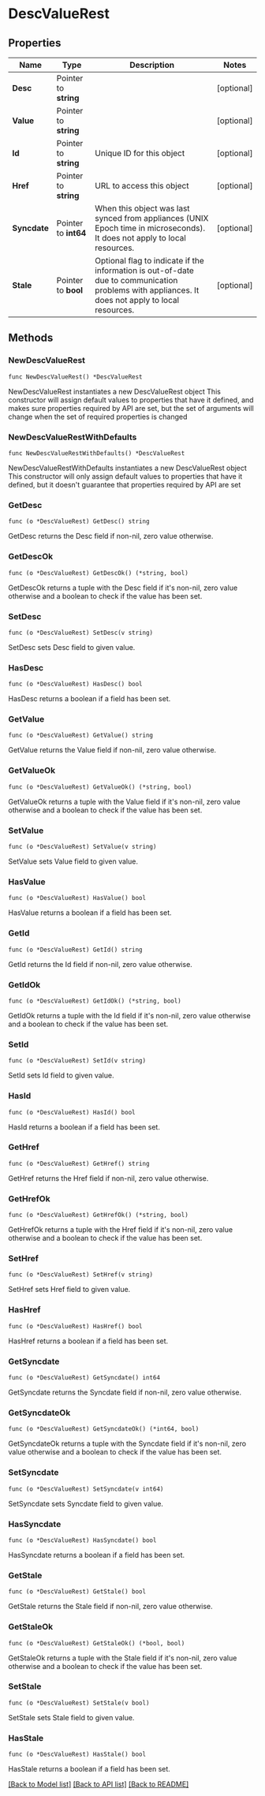 # DescValueRest

## Properties

Name | Type | Description | Notes
------------ | ------------- | ------------- | -------------
**Desc** | Pointer to **string** |  | [optional] 
**Value** | Pointer to **string** |  | [optional] 
**Id** | Pointer to **string** | Unique ID for this object | [optional] 
**Href** | Pointer to **string** | URL to access this object | [optional] 
**Syncdate** | Pointer to **int64** | When this object was last synced from appliances (UNIX Epoch time in microseconds). It does not apply to local resources. | [optional] 
**Stale** | Pointer to **bool** | Optional flag to indicate if the information is out-of-date due to communication problems with appliances. It does not apply to local resources. | [optional] 

## Methods

### NewDescValueRest

`func NewDescValueRest() *DescValueRest`

NewDescValueRest instantiates a new DescValueRest object
This constructor will assign default values to properties that have it defined,
and makes sure properties required by API are set, but the set of arguments
will change when the set of required properties is changed

### NewDescValueRestWithDefaults

`func NewDescValueRestWithDefaults() *DescValueRest`

NewDescValueRestWithDefaults instantiates a new DescValueRest object
This constructor will only assign default values to properties that have it defined,
but it doesn't guarantee that properties required by API are set

### GetDesc

`func (o *DescValueRest) GetDesc() string`

GetDesc returns the Desc field if non-nil, zero value otherwise.

### GetDescOk

`func (o *DescValueRest) GetDescOk() (*string, bool)`

GetDescOk returns a tuple with the Desc field if it's non-nil, zero value otherwise
and a boolean to check if the value has been set.

### SetDesc

`func (o *DescValueRest) SetDesc(v string)`

SetDesc sets Desc field to given value.

### HasDesc

`func (o *DescValueRest) HasDesc() bool`

HasDesc returns a boolean if a field has been set.

### GetValue

`func (o *DescValueRest) GetValue() string`

GetValue returns the Value field if non-nil, zero value otherwise.

### GetValueOk

`func (o *DescValueRest) GetValueOk() (*string, bool)`

GetValueOk returns a tuple with the Value field if it's non-nil, zero value otherwise
and a boolean to check if the value has been set.

### SetValue

`func (o *DescValueRest) SetValue(v string)`

SetValue sets Value field to given value.

### HasValue

`func (o *DescValueRest) HasValue() bool`

HasValue returns a boolean if a field has been set.

### GetId

`func (o *DescValueRest) GetId() string`

GetId returns the Id field if non-nil, zero value otherwise.

### GetIdOk

`func (o *DescValueRest) GetIdOk() (*string, bool)`

GetIdOk returns a tuple with the Id field if it's non-nil, zero value otherwise
and a boolean to check if the value has been set.

### SetId

`func (o *DescValueRest) SetId(v string)`

SetId sets Id field to given value.

### HasId

`func (o *DescValueRest) HasId() bool`

HasId returns a boolean if a field has been set.

### GetHref

`func (o *DescValueRest) GetHref() string`

GetHref returns the Href field if non-nil, zero value otherwise.

### GetHrefOk

`func (o *DescValueRest) GetHrefOk() (*string, bool)`

GetHrefOk returns a tuple with the Href field if it's non-nil, zero value otherwise
and a boolean to check if the value has been set.

### SetHref

`func (o *DescValueRest) SetHref(v string)`

SetHref sets Href field to given value.

### HasHref

`func (o *DescValueRest) HasHref() bool`

HasHref returns a boolean if a field has been set.

### GetSyncdate

`func (o *DescValueRest) GetSyncdate() int64`

GetSyncdate returns the Syncdate field if non-nil, zero value otherwise.

### GetSyncdateOk

`func (o *DescValueRest) GetSyncdateOk() (*int64, bool)`

GetSyncdateOk returns a tuple with the Syncdate field if it's non-nil, zero value otherwise
and a boolean to check if the value has been set.

### SetSyncdate

`func (o *DescValueRest) SetSyncdate(v int64)`

SetSyncdate sets Syncdate field to given value.

### HasSyncdate

`func (o *DescValueRest) HasSyncdate() bool`

HasSyncdate returns a boolean if a field has been set.

### GetStale

`func (o *DescValueRest) GetStale() bool`

GetStale returns the Stale field if non-nil, zero value otherwise.

### GetStaleOk

`func (o *DescValueRest) GetStaleOk() (*bool, bool)`

GetStaleOk returns a tuple with the Stale field if it's non-nil, zero value otherwise
and a boolean to check if the value has been set.

### SetStale

`func (o *DescValueRest) SetStale(v bool)`

SetStale sets Stale field to given value.

### HasStale

`func (o *DescValueRest) HasStale() bool`

HasStale returns a boolean if a field has been set.


[[Back to Model list]](../README.md#documentation-for-models) [[Back to API list]](../README.md#documentation-for-api-endpoints) [[Back to README]](../README.md)


